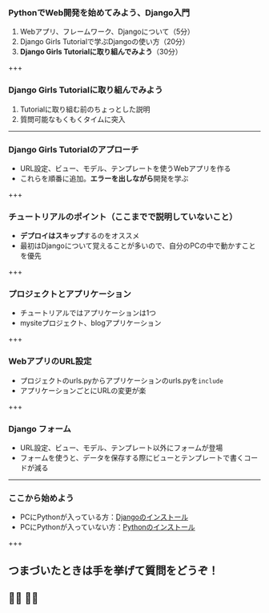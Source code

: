 ### PythonでWeb開発を始めてみよう、Django入門

1. Webアプリ、フレームワーク、Djangoについて（5分）
2. Django Girls Tutorialで学ぶDjangoの使い方（20分）
3. **Django Girls Tutorialに取り組んでみよう**（30分）

+++

### Django Girls Tutorialに取り組んでみよう

1. Tutorialに取り組む前のちょっとした説明
2. 質問可能なもくもくタイムに突入

---

### Django Girls Tutorialのアプローチ

- URL設定、ビュー、モデル、テンプレートを使うWebアプリを作る
- これらを順番に追加。**エラーを出しながら**開発を学ぶ

+++

### チュートリアルのポイント（ここまでで説明していないこと）

- **デプロイはスキップ**するのをオススメ
- 最初はDjangoについて覚えることが多いので、自分のPCの中で動かすことを優先

+++

### プロジェクトとアプリケーション

- チュートリアルではアプリケーションは1つ
- mysiteプロジェクト、blogアプリケーション

+++

### WebアプリのURL設定

- プロジェクトのurls.pyからアプリケーションのurls.pyを`include`
- アプリケーションごとにURLの変更が楽

+++

### Django フォーム

- URL設定、ビュー、モデル、テンプレート以外にフォームが登場
- フォームを使うと、データを保存する際にビューとテンプレートで書くコードが減る

---

### ここから始めよう

- PCにPythonが入っている方：[Djangoのインストール](https://tutorial.djangogirls.org/ja/django_installation/)
- PCにPythonが入っていない方：[Pythonのインストール](https://tutorial.djangogirls.org/ja/python_installation/)

+++

## つまづいたときは手を挙げて質問をどうぞ！

## 🙋‍♀️ 🙋‍♂️
